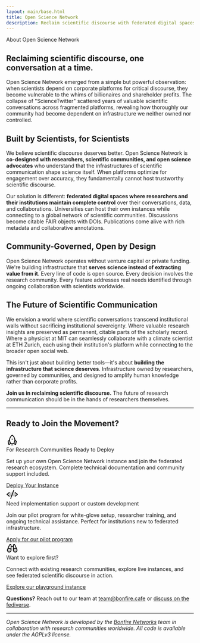 ```yaml
---
layout: main/base.html
title: Open Science Network
description: Reclaim scientific discourse with federated digital spaces where researchers control their conversations, data and collaborations
---
```


<section id="hero-section" class="py-[160px] text-center relative" style="background: var(--color-primary); background-image: url(/asset/images/noise-light.png);" >
    <div class="text-5xl font-bold text-primary-content">About Open Science Network</div>
</section>

<div class="prose prose-lg mx-auto my-16 max-w-3xl">


## Reclaiming scientific discourse, one conversation at a time.

Open Science Network emerged from a simple but powerful observation: when scientists depend on corporate platforms for critical discourse, they become vulnerable to the whims of billionaires and shareholder profits. The collapse of "ScienceTwitter" scattered years of valuable scientific conversations across fragmented platforms, revealing how thoroughly our community had become dependent on infrastructure we neither owned nor controlled.

## Built by Scientists, for Scientists

We believe scientific discourse deserves better. Open Science Network is **co-designed with researchers, scientific communities, and open science advocates** who understand that the infrastructures of scientific communication shape science itself. When platforms optimize for engagement over accuracy, they fundamentally cannot host trustworthy scientific discourse.

Our solution is different: **federated digital spaces where researchers and their institutions maintain complete control** over their conversations, data, and collaborations. Universities can host their own instances while connecting to a global network of scientific communities. Discussions become citable FAIR objects with DOIs. Publications come alive with rich metadata and collaborative annotations.

## Community-Governed, Open by Design

Open Science Network operates without venture capital or private funding. We're building infrastructure that **serves science instead of extracting value from it**. Every line of code is open source. Every decision involves the research community. Every feature addresses real needs identified through ongoing collaboration with scientists worldwide.


## The Future of Scientific Communication

We envision a world where scientific conversations transcend institutional walls without sacrificing institutional sovereignty. Where valuable research insights are preserved as permanent, citable parts of the scholarly record. Where a physicist at MIT can seamlessly collaborate with a climate scientist at ETH Zurich, each using their institution's platform while connecting to the broader open social web.

This isn't just about building better tools—it's about **building the infrastructure that science deserves**. Infrastructure owned by researchers, governed by communities, and designed to amplify human knowledge rather than corporate profits.

**Join us in reclaiming scientific discourse.** The future of research communication should be in the hands of researchers themselves.

---

## Ready to Join the Movement?

<div class="p-4 rounded-box border border-base-content/20">
    <div class="p-0 m-0 text-base-content font-bold text-2xl flex items-center gap-3">
        <svg class="w-11 h-11 fill-primary" xmlns="http://www.w3.org/2000/svg" width="32" height="32" fill="#000000" viewBox="0 0 256 256"><path d="M94.81,192,65.36,214.24a8,8,0,0,1-12.81-4.51L40.19,154.1a8,8,0,0,1,1.66-6.86l30.31-36.33C71,134.25,76.7,161.43,94.81,192Zm119.34-44.76-30.31-36.33c1.21,23.34-4.54,50.52-22.65,81.09l29.45,22.24a8,8,0,0,0,12.81-4.51l12.36-55.63A8,8,0,0,0,214.15,147.24Z" opacity="0.2"></path><path d="M152,224a8,8,0,0,1-8,8H112a8,8,0,0,1,0-16h32A8,8,0,0,1,152,224ZM128,112a12,12,0,1,0-12-12A12,12,0,0,0,128,112Zm95.62,43.83-12.36,55.63a16,16,0,0,1-25.51,9.11L158.51,200h-61L70.25,220.57a16,16,0,0,1-25.51-9.11L32.38,155.83a16.09,16.09,0,0,1,3.32-13.71l28.56-34.26a123.07,123.07,0,0,1,8.57-36.67c12.9-32.34,36-52.63,45.37-59.85a16,16,0,0,1,19.6,0c9.34,7.22,32.47,27.51,45.37,59.85a123.07,123.07,0,0,1,8.57,36.67l28.56,34.26A16.09,16.09,0,0,1,223.62,155.83ZM99.43,184h57.14c21.12-37.54,25.07-73.48,11.74-106.88C156.55,47.64,134.49,29,128,24c-6.51,5-28.57,23.64-40.33,53.12C74.36,110.52,78.31,146.46,99.43,184Zm-15,5.85Q68.28,160.5,64.83,132.16L48,152.36,60.36,208l.18-.13ZM208,152.36l-16.83-20.2q-3.42,28.28-19.56,57.69l23.85,18,.18.13Z"></path></svg>
        <div class="text-primary">For Research Communities Ready to Deploy</div>
    </div>
    <p class="mt-3">Set up your own Open Science Network instance and join the federated research ecosystem. Complete technical documentation and community support included.</p>
    <a href="/guide" class="btn pb-0 mb-0 btn-primary">Deploy Your Instance</a>
</div>

<div class="p-4 mt-3 rounded-box border border-base-content/20">
    <div class="p-0 m-0 text-base-content font-bold text-2xl flex items-center gap-3">
        <svg class="w-11 h-11 fill-primary" xmlns="http://www.w3.org/2000/svg" width="32" height="32" fill="#000000" viewBox="0 0 256 256"><path d="M240,128l-48,40H64L16,128,64,88H192Z" opacity="0.2"></path><path d="M69.12,94.15,28.5,128l40.62,33.85a8,8,0,1,1-10.24,12.29l-48-40a8,8,0,0,1,0-12.29l48-40a8,8,0,0,1,10.24,12.3Zm176,27.7-48-40a8,8,0,1,0-10.24,12.3L227.5,128l-40.62,33.85a8,8,0,1,0,10.24,12.29l48-40a8,8,0,0,0,0-12.29ZM162.73,32.48a8,8,0,0,0-10.25,4.79l-64,176a8,8,0,0,0,4.79,10.26A8.14,8.14,0,0,0,96,224a8,8,0,0,0,7.52-5.27l64-176A8,8,0,0,0,162.73,32.48Z"></path></svg>
        <div class="text-primary">Need implementation support or custom development</div>
    </div>
    <p class="mt-3">
    Join our pilot program for white-glove setup, researcher training, and ongoing technical assistance. Perfect for institutions new to federated infrastructure.</p>
    <a href="/start" class="btn pb-0 mb-0 btn-primary">Apply for our pilot program</a>
</div>

<div class="p-4 mt-3 rounded-box border border-base-content/20">
    <div class="p-0 m-0 text-base-content font-bold text-2xl flex items-center gap-3">
        <svg class="w-11 h-11 fill-primary" xmlns="http://www.w3.org/2000/svg" width="32" height="32" fill="#000000" viewBox="0 0 256 256"><path d="M104,168a40,40,0,1,1-40-40A40,40,0,0,1,104,168Zm88-40a40,40,0,1,0,40,40A40,40,0,0,0,192,128Z" opacity="0.2"></path><path d="M237.2,151.87v0a47.1,47.1,0,0,0-2.35-5.45L193.26,51.8a7.82,7.82,0,0,0-1.66-2.44,32,32,0,0,0-45.26,0A8,8,0,0,0,144,55V80H112V55a8,8,0,0,0-2.34-5.66,32,32,0,0,0-45.26,0,7.82,7.82,0,0,0-1.66,2.44L21.15,146.4a47.1,47.1,0,0,0-2.35,5.45v0A48,48,0,1,0,112,168V96h32v72a48,48,0,1,0,93.2-16.13ZM76.71,59.75a16,16,0,0,1,19.29-1v73.51a47.9,47.9,0,0,0-46.79-9.92ZM64,200a32,32,0,1,1,32-32A32,32,0,0,1,64,200ZM160,58.74a16,16,0,0,1,19.29,1l27.5,62.58A47.9,47.9,0,0,0,160,132.25ZM192,200a32,32,0,1,1,32-32A32,32,0,0,1,192,200Z"></path></svg>
        <div class="text-primary">Want to explore first?</div>
    </div>
<p>
Connect with existing research communities, explore live instances, and see federated scientific discourse in action.
</p>
    <a href="/playground" class="btn pb-0 mb-0 btn-primary">Explore our playground instance</a>
</div>



**Questions?** Reach out to our team at [team@bonfire.cafe](mailto:team@bonfire.cafe) or [discuss on the fediverse](@bonfire@indieweb.social).

---

*Open Science Network is developed by the [Bonfire Networks](https://bonfirenetworks.org) team in collaboration with research communities worldwide. All code is available under the AGPLv3 license.*

</div>
